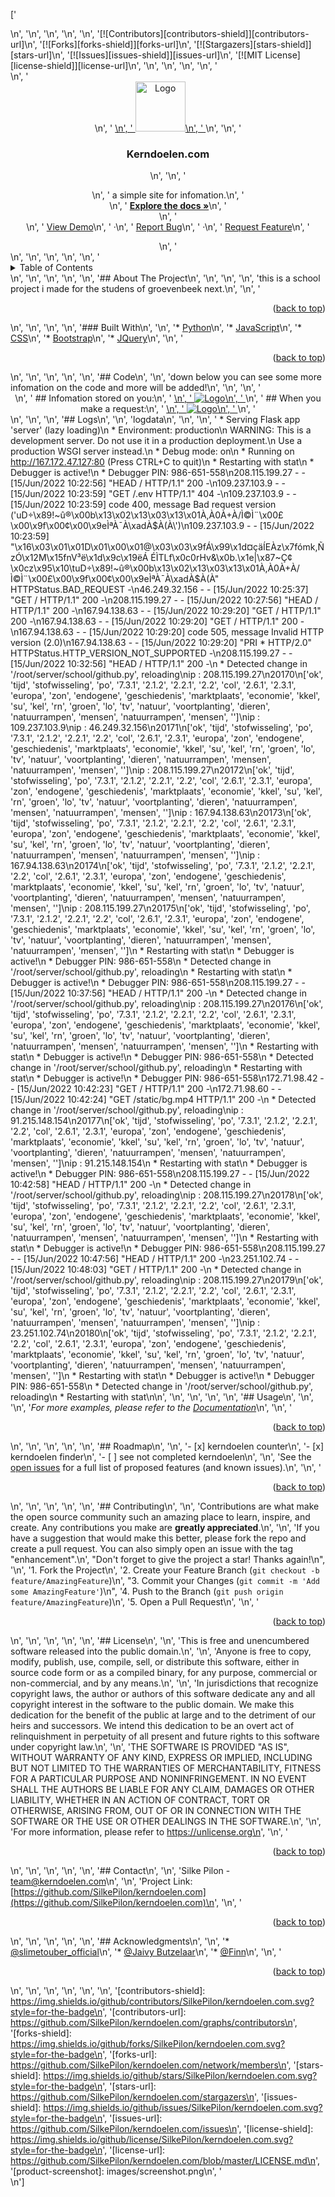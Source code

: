 ['<div id="top"></div>\n', '\n', '\n', '\n', '<!-- PROJECT SHIELDS -->\n', '[![Contributors][contributors-shield]][contributors-url]\n', '[![Forks][forks-shield]][forks-url]\n', '[![Stargazers][stars-shield]][stars-url]\n', '[![Issues][issues-shield]][issues-url]\n', '[![MIT License][license-shield]][license-url]\n', '\n', '\n', '\n', '<!-- PROJECT LOGO -->\n', '<br />\n', '<div align="center">\n', '  <a href="https://github.com/SilkePilon/kerndoelen.com/">\n', '    <img src="https://github.com/SilkePilon/kerndoelen.com/blob/master/logo.png" alt="Logo" width="80" height="80">\n', '  </a>\n', '\n', '<h3 align="center">Kerndoelen.com</h3>\n', '\n', '  <p align="center">\n', '    a simple site for infomation.\n', '    <br />\n', '    <a href="https://github.com/SilkePilon/kerndoelen.com"><strong>Explore the docs »</strong></a>\n', '    <br />\n', '    <br />\n', '    <a href="https://github.com/SilkePilon/kerndoelen.com">View Demo</a>\n', '    ·\n', '    <a href="https://github.com/SilkePilon/kerndoelen.com/issues">Report Bug</a>\n', '    ·\n', '    <a href="https://github.com/SilkePilon/kerndoelen.com/issues">Request Feature</a>\n', '  </p>\n', '</div>\n', '\n', '\n', '\n', '<!-- TABLE OF CONTENTS -->\n', '<details>\n', '  <summary>Table of Contents</summary>\n', '  <ol>\n', '    <li>\n', '      <a href="#about-the-project">About The Project</a>\n', '      <ul>\n', '        <li><a href="#built-with">Built With</a></li>\n', '      </ul>\n', '    </li>\n', '    </li>\n', '    <li><a href="#roadmap">Roadmap</a></li>\n', '    <li><a href="#contributing">Contributing</a></li>\n', '    <li><a href="#license">License</a></li>\n', '    <li><a href="#contact">Contact</a></li>\n', '    <li><a href="#acknowledgments">Acknowledgments</a></li>\n', '  </ol>\n', '</details>\n', '\n', '\n', '\n', '<!-- ABOUT THE PROJECT -->\n', '## About The Project\n', '\n', '\n', '\n', 'this is a school project i made for the studens of groevenbeek next.\n', '\n', '<p align="right">(<a href="#top">back to top</a>)</p>\n', '\n', '\n', '\n', '### Built With\n', '\n', '* [Python](https://www.python.org/)\n', '* [JavaScript](ttps://reactjs.org/)\n', '* [CSS](https://vuejs.org)\n', '* [Bootstrap](https://getbootstrap.com)\n', '* [JQuery](https://jquery.com)\n', '\n', '<p align="right">(<a href="#top">back to top</a>)</p>\n', '\n', '\n', '\n', '<!-- GETTING STARTED -->\n', '## Code\n', '\n', 'down below you can see some more infomation on the code and more will be added!\n', '\n', '\n', '<div align="center">\n', '  ## Infomation stored on you:\n', '  <a href="https://github.com/SilkePilon/kerndoelen.com/">\n', '    <img src="https://github.com/SilkePilon/kerndoelen.com/blob/master/datastored.png" alt="Logo">\n', '  </a>\n', '  ## When you make a request:\n', '  <a href="https://github.com/SilkePilon/kerndoelen.com/">\n', '    <img src="https://github.com/SilkePilon/kerndoelen.com/blob/master/dataonreq.png" alt="Logo">\n', '  </a>\n', '</div>\n', '\n', '\n', '## Logs\n', '\n', 'logdata\n', '\n', '\n', ' * Serving Flask app \'server\' (lazy loading)\n * Environment: production\n   WARNING: This is a development server. Do not use it in a production deployment.\n   Use a production WSGI server instead.\n * Debug mode: on\n * Running on http://167.172.47.127:80 (Press CTRL+C to quit)\n * Restarting with stat\n * Debugger is active!\n * Debugger PIN: 986-651-558\n208.115.199.27 - - [15/Jun/2022 10:22:56] "HEAD / HTTP/1.1" 200 -\n109.237.103.9 - - [15/Jun/2022 10:23:59] "GET /.env HTTP/1.1" 404 -\n109.237.103.9 - - [15/Jun/2022 10:23:59] code 400, message Bad request version (\'uD÷\\x89!~û®\\x00b\\x13\\x02\\x13\\x03\\x13\\x01À,À0À+À/Ì©Ì¨\\x00£\\x00\\x9f\\x00¢\\x00\\x9eÌªÀ¯À\\xadÀ$À(À\')\n109.237.103.9 - - [15/Jun/2022 10:23:59] "\x16\x03\x01\x01D\x01\x00\x01@\x03\x03\x9fÁ\x99\x1d¤çäÍEÀz\x7fómk,ÑzÓ\x12M\x15fnV³ë\x1d\x9c\x19ëÁ ÉÌTLf\x0c0rHv&\x0b.\x1e|\x87~Ç¢\x0cz\x95\x10\tuD÷\x89!~û®\x00b\x13\x02\x13\x03\x13\x01À,À0À+À/Ì©Ì¨\x00£\x00\x9f\x00¢\x00\x9eÌªÀ¯À\xadÀ$À(À" HTTPStatus.BAD_REQUEST -\n46.249.32.156 - - [15/Jun/2022 10:25:37] "GET / HTTP/1.1" 200 -\n208.115.199.27 - - [15/Jun/2022 10:27:56] "HEAD / HTTP/1.1" 200 -\n167.94.138.63 - - [15/Jun/2022 10:29:20] "GET / HTTP/1.1" 200 -\n167.94.138.63 - - [15/Jun/2022 10:29:20] "GET / HTTP/1.1" 200 -\n167.94.138.63 - - [15/Jun/2022 10:29:20] code 505, message Invalid HTTP version (2.0)\n167.94.138.63 - - [15/Jun/2022 10:29:20] "PRI * HTTP/2.0" HTTPStatus.HTTP_VERSION_NOT_SUPPORTED -\n208.115.199.27 - - [15/Jun/2022 10:32:56] "HEAD / HTTP/1.1" 200 -\n * Detected change in \'/root/server/school/github.py\', reloading\nip : 208.115.199.27\n20170\n[\'ok\', \'tijd\', \'stofwisseling\', \'po\', \'7.3.1\', \'2.1.2\', \'2.2.1\', \'2.2\', \'col\', \'2.6.1\', \'2.3.1\', \'europa\', \'zon\', \'endogene\', \'geschiedenis\', \'marktplaats\', \'economie\', \'kkel\', \'su\', \'kel\', \'rn\', \'groen\', \'lo\', \'tv\', \'natuur\', \'voortplanting\', \'dieren\', \'natuurrampen\', \'mensen\', \'natuurrampen\', \'mensen\', \'\']\nip : 109.237.103.9\nip : 46.249.32.156\n20171\n[\'ok\', \'tijd\', \'stofwisseling\', \'po\', \'7.3.1\', \'2.1.2\', \'2.2.1\', \'2.2\', \'col\', \'2.6.1\', \'2.3.1\', \'europa\', \'zon\', \'endogene\', \'geschiedenis\', \'marktplaats\', \'economie\', \'kkel\', \'su\', \'kel\', \'rn\', \'groen\', \'lo\', \'tv\', \'natuur\', \'voortplanting\', \'dieren\', \'natuurrampen\', \'mensen\', \'natuurrampen\', \'mensen\', \'\']\nip : 208.115.199.27\n20172\n[\'ok\', \'tijd\', \'stofwisseling\', \'po\', \'7.3.1\', \'2.1.2\', \'2.2.1\', \'2.2\', \'col\', \'2.6.1\', \'2.3.1\', \'europa\', \'zon\', \'endogene\', \'geschiedenis\', \'marktplaats\', \'economie\', \'kkel\', \'su\', \'kel\', \'rn\', \'groen\', \'lo\', \'tv\', \'natuur\', \'voortplanting\', \'dieren\', \'natuurrampen\', \'mensen\', \'natuurrampen\', \'mensen\', \'\']\nip : 167.94.138.63\n20173\n[\'ok\', \'tijd\', \'stofwisseling\', \'po\', \'7.3.1\', \'2.1.2\', \'2.2.1\', \'2.2\', \'col\', \'2.6.1\', \'2.3.1\', \'europa\', \'zon\', \'endogene\', \'geschiedenis\', \'marktplaats\', \'economie\', \'kkel\', \'su\', \'kel\', \'rn\', \'groen\', \'lo\', \'tv\', \'natuur\', \'voortplanting\', \'dieren\', \'natuurrampen\', \'mensen\', \'natuurrampen\', \'mensen\', \'\']\nip : 167.94.138.63\n20174\n[\'ok\', \'tijd\', \'stofwisseling\', \'po\', \'7.3.1\', \'2.1.2\', \'2.2.1\', \'2.2\', \'col\', \'2.6.1\', \'2.3.1\', \'europa\', \'zon\', \'endogene\', \'geschiedenis\', \'marktplaats\', \'economie\', \'kkel\', \'su\', \'kel\', \'rn\', \'groen\', \'lo\', \'tv\', \'natuur\', \'voortplanting\', \'dieren\', \'natuurrampen\', \'mensen\', \'natuurrampen\', \'mensen\', \'\']\nip : 208.115.199.27\n20175\n[\'ok\', \'tijd\', \'stofwisseling\', \'po\', \'7.3.1\', \'2.1.2\', \'2.2.1\', \'2.2\', \'col\', \'2.6.1\', \'2.3.1\', \'europa\', \'zon\', \'endogene\', \'geschiedenis\', \'marktplaats\', \'economie\', \'kkel\', \'su\', \'kel\', \'rn\', \'groen\', \'lo\', \'tv\', \'natuur\', \'voortplanting\', \'dieren\', \'natuurrampen\', \'mensen\', \'natuurrampen\', \'mensen\', \'\']\n * Restarting with stat\n * Debugger is active!\n * Debugger PIN: 986-651-558\n * Detected change in \'/root/server/school/github.py\', reloading\n * Restarting with stat\n * Debugger is active!\n * Debugger PIN: 986-651-558\n208.115.199.27 - - [15/Jun/2022 10:37:56] "HEAD / HTTP/1.1" 200 -\n * Detected change in \'/root/server/school/github.py\', reloading\nip : 208.115.199.27\n20176\n[\'ok\', \'tijd\', \'stofwisseling\', \'po\', \'7.3.1\', \'2.1.2\', \'2.2.1\', \'2.2\', \'col\', \'2.6.1\', \'2.3.1\', \'europa\', \'zon\', \'endogene\', \'geschiedenis\', \'marktplaats\', \'economie\', \'kkel\', \'su\', \'kel\', \'rn\', \'groen\', \'lo\', \'tv\', \'natuur\', \'voortplanting\', \'dieren\', \'natuurrampen\', \'mensen\', \'natuurrampen\', \'mensen\', \'\']\n * Restarting with stat\n * Debugger is active!\n * Debugger PIN: 986-651-558\n * Detected change in \'/root/server/school/github.py\', reloading\n * Restarting with stat\n * Debugger is active!\n * Debugger PIN: 986-651-558\n172.71.98.42 - - [15/Jun/2022 10:42:23] "GET / HTTP/1.1" 200 -\n172.71.98.60 - - [15/Jun/2022 10:42:24] "GET /static/bg.mp4 HTTP/1.1" 200 -\n * Detected change in \'/root/server/school/github.py\', reloading\nip : 91.215.148.154\n20177\n[\'ok\', \'tijd\', \'stofwisseling\', \'po\', \'7.3.1\', \'2.1.2\', \'2.2.1\', \'2.2\', \'col\', \'2.6.1\', \'2.3.1\', \'europa\', \'zon\', \'endogene\', \'geschiedenis\', \'marktplaats\', \'economie\', \'kkel\', \'su\', \'kel\', \'rn\', \'groen\', \'lo\', \'tv\', \'natuur\', \'voortplanting\', \'dieren\', \'natuurrampen\', \'mensen\', \'natuurrampen\', \'mensen\', \'\']\nip : 91.215.148.154\n * Restarting with stat\n * Debugger is active!\n * Debugger PIN: 986-651-558\n208.115.199.27 - - [15/Jun/2022 10:42:58] "HEAD / HTTP/1.1" 200 -\n * Detected change in \'/root/server/school/github.py\', reloading\nip : 208.115.199.27\n20178\n[\'ok\', \'tijd\', \'stofwisseling\', \'po\', \'7.3.1\', \'2.1.2\', \'2.2.1\', \'2.2\', \'col\', \'2.6.1\', \'2.3.1\', \'europa\', \'zon\', \'endogene\', \'geschiedenis\', \'marktplaats\', \'economie\', \'kkel\', \'su\', \'kel\', \'rn\', \'groen\', \'lo\', \'tv\', \'natuur\', \'voortplanting\', \'dieren\', \'natuurrampen\', \'mensen\', \'natuurrampen\', \'mensen\', \'\']\n * Restarting with stat\n * Debugger is active!\n * Debugger PIN: 986-651-558\n208.115.199.27 - - [15/Jun/2022 10:47:56] "HEAD / HTTP/1.1" 200 -\n23.251.102.74 - - [15/Jun/2022 10:48:03] "GET / HTTP/1.1" 200 -\n * Detected change in \'/root/server/school/github.py\', reloading\nip : 208.115.199.27\n20179\n[\'ok\', \'tijd\', \'stofwisseling\', \'po\', \'7.3.1\', \'2.1.2\', \'2.2.1\', \'2.2\', \'col\', \'2.6.1\', \'2.3.1\', \'europa\', \'zon\', \'endogene\', \'geschiedenis\', \'marktplaats\', \'economie\', \'kkel\', \'su\', \'kel\', \'rn\', \'groen\', \'lo\', \'tv\', \'natuur\', \'voortplanting\', \'dieren\', \'natuurrampen\', \'mensen\', \'natuurrampen\', \'mensen\', \'\']\nip : 23.251.102.74\n20180\n[\'ok\', \'tijd\', \'stofwisseling\', \'po\', \'7.3.1\', \'2.1.2\', \'2.2.1\', \'2.2\', \'col\', \'2.6.1\', \'2.3.1\', \'europa\', \'zon\', \'endogene\', \'geschiedenis\', \'marktplaats\', \'economie\', \'kkel\', \'su\', \'kel\', \'rn\', \'groen\', \'lo\', \'tv\', \'natuur\', \'voortplanting\', \'dieren\', \'natuurrampen\', \'mensen\', \'natuurrampen\', \'mensen\', \'\']\n * Restarting with stat\n * Debugger is active!\n * Debugger PIN: 986-651-558\n * Detected change in \'/root/server/school/github.py\', reloading\n * Restarting with stat\n\n', '\n', '\n', '<!-- USAGE EXAMPLES -->\n', '\n', '## Usage\n', '\n', '\n', '_For more examples, please refer to the [Documentation](https://kerndoelen.com)_\n', '\n', '<p align="right">(<a href="#top">back to top</a>)</p>\n', '\n', '\n', '\n', '<!-- ROADMAP -->\n', '## Roadmap\n', '\n', '- [x] kerndoelen counter\n', '- [x] kerndoelen finder\n', '- [ ] see not completed kerndoelen\n', '\n', 'See the [open issues](https://github.com/SilkePilon/kerndoelen.com/issues) for a full list of proposed features (and known issues).\n', '\n', '<p align="right">(<a href="#top">back to top</a>)</p>\n', '\n', '\n', '\n', '<!-- CONTRIBUTING -->\n', '## Contributing\n', '\n', 'Contributions are what make the open source community such an amazing place to learn, inspire, and create. Any contributions you make are **greatly appreciated**.\n', '\n', 'If you have a suggestion that would make this better, please fork the repo and create a pull request. You can also simply open an issue with the tag "enhancement".\n', "Don't forget to give the project a star! Thanks again!\n", '\n', '1. Fork the Project\n', '2. Create your Feature Branch (`git checkout -b feature/AmazingFeature`)\n', "3. Commit your Changes (`git commit -m 'Add some AmazingFeature'`)\n", '4. Push to the Branch (`git push origin feature/AmazingFeature`)\n', '5. Open a Pull Request\n', '\n', '<p align="right">(<a href="#top">back to top</a>)</p>\n', '\n', '\n', '\n', '<!-- LICENSE -->\n', '## License\n', '\n', 'This is free and unencumbered software released into the public domain.\n', '\n', 'Anyone is free to copy, modify, publish, use, compile, sell, or distribute this software, either in source code form or as a compiled binary, for any purpose, commercial or non-commercial, and by any means.\n', '\n', 'In jurisdictions that recognize copyright laws, the author or authors of this software dedicate any and all copyright interest in the software to the public domain. We make this dedication for the benefit of the public at large and to the detriment of our heirs and successors. We intend this dedication to be an overt act of relinquishment in perpetuity of all present and future rights to this software under copyright law.\n', '\n', 'THE SOFTWARE IS PROVIDED "AS IS", WITHOUT WARRANTY OF ANY KIND, EXPRESS OR IMPLIED, INCLUDING BUT NOT LIMITED TO THE WARRANTIES OF MERCHANTABILITY, FITNESS FOR A PARTICULAR PURPOSE AND NONINFRINGEMENT. IN NO EVENT SHALL THE AUTHORS BE LIABLE FOR ANY CLAIM, DAMAGES OR OTHER LIABILITY, WHETHER IN AN ACTION OF CONTRACT, TORT OR OTHERWISE, ARISING FROM, OUT OF OR IN CONNECTION WITH THE SOFTWARE OR THE USE OR OTHER DEALINGS IN THE SOFTWARE.\n', '\n', 'For more information, please refer to https://unlicense.org\n', '\n', '<p align="right">(<a href="#top">back to top</a>)</p>\n', '\n', '\n', '\n', '<!-- CONTACT -->\n', '## Contact\n', '\n', 'Silke Pilon - team@kerndoelen.com\n', '\n', 'Project Link: [https://github.com/SilkePilon/kerndoelen.com](https://github.com/SilkePilon/kerndoelen.com)\n', '\n', '<p align="right">(<a href="#top">back to top</a>)</p>\n', '\n', '\n', '\n', '<!-- ACKNOWLEDGMENTS -->\n', '## Acknowledgments\n', '\n', '* [@slimetouber_official](https://www.tiktok.com/@slimetouber_official)\n', '* [@Jaivy Butzelaar](https://www.tiktok.com/@j.b.astrophotography)\n', '* [@Finn]()\n', '\n', '<p align="right">(<a href="#top">back to top</a>)</p>\n', '\n', '\n', '\n', '<!-- MARKDOWN LINKS & IMAGES -->\n', '<!-- https://www.markdownguide.org/basic-syntax/#reference-style-links -->\n', '[contributors-shield]: https://img.shields.io/github/contributors/SilkePilon/kerndoelen.com.svg?style=for-the-badge\n', '[contributors-url]: https://github.com/SilkePilon/kerndoelen.com/graphs/contributors\n', '[forks-shield]: https://img.shields.io/github/forks/SilkePilon/kerndoelen.com.svg?style=for-the-badge\n', '[forks-url]: https://github.com/SilkePilon/kerndoelen.com/network/members\n', '[stars-shield]: https://img.shields.io/github/stars/SilkePilon/kerndoelen.com.svg?style=for-the-badge\n', '[stars-url]: https://github.com/SilkePilon/kerndoelen.com/stargazers\n', '[issues-shield]: https://img.shields.io/github/issues/SilkePilon/kerndoelen.com.svg?style=for-the-badge\n', '[issues-url]: https://github.com/SilkePilon/kerndoelen.com/issues\n', '[license-shield]: https://img.shields.io/github/license/SilkePilon/kerndoelen.com.svg?style=for-the-badge\n', '[license-url]: https://github.com/SilkePilon/kerndoelen.com/blob/master/LICENSE.md\n', '[product-screenshot]: images/screenshot.png\n', '<div id="top"></div>\n']
